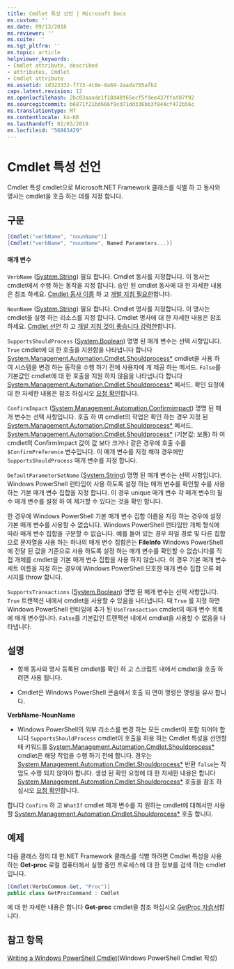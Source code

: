 ```yaml
---
title: Cmdlet 특성 선언 | Microsoft Docs
ms.custom: ''
ms.date: 09/13/2016
ms.reviewer: ''
ms.suite: ''
ms.tgt_pltfrm: ''
ms.topic: article
helpviewer_keywords:
- Cmdlet attribute, described
- attributes, Cmdlet
- Cmdlet attribute
ms.assetid: 1d323332-f773-4c0e-8a69-2aada765afb2
caps.latest.revision: 12
ms.openlocfilehash: 2bc03aaade1f18d48f65ecf5f9ee437ffaf07f92
ms.sourcegitcommit: b6871f21bd666f9cd71dd336bb3f844cf472b56c
ms.translationtype: MT
ms.contentlocale: ko-KR
ms.lasthandoff: 02/03/2019
ms.locfileid: "56863429"
---
```

# <a name="cmdlet-attribute-declaration"></a>Cmdlet 특성 선언

Cmdlet 특성 cmdlet으로 Microsoft.NET Framework 클래스를 식별 하 고 동사와 명사는 cmdlet을 호출 하는 데를 지정 합니다.

## <a name="syntax"></a>구문

```csharp
[Cmdlet("verbName", "nounName")]
[Cmdlet("verbName", "nounName", Named Parameters...)]
```

#### <a name="parameters"></a>매개 변수

`VerbName` ([System.String](/dotnet/api/System.String)) 필요 합니다. Cmdlet 동사를 지정합니다. 이 동사는 cmdlet에서 수행 하는 동작을 지정 합니다. 승인 된 cmdlet 동사에 대 한 자세한 내용은 참조 하세요. [Cmdlet 동사 이름](./approved-verbs-for-windows-powershell-commands.md) 하 고 [개발 지침 필요한](./required-development-guidelines.md)합니다.

`NounName` ([System.String](/dotnet/api/System.String)) 필요 합니다. Cmdlet 명사를 지정합니다. 이 명사는 cmdlet을 실행 하는 리소스를 지정 합니다. Cmdlet 명사에 대 한 자세한 내용은 참조 하세요. [Cmdlet 선언](./cmdlet-class-declaration.md) 하 고 [개발 지침 것이 좋습니다 강력한](./strongly-encouraged-development-guidelines.md)합니다.

`SupportsShouldProcess` ([System.Boolean](/dotnet/api/System.Boolean)) 명명 된 매개 변수는 선택 사항입니다. `True` cmdlet에 대 한 호출을 지원함을 나타냅니다 합니다 [System.Management.Automation.Cmdlet.Shouldprocess*](/dotnet/api/System.Management.Automation.Cmdlet.ShouldProcess) cmdlet을 사용 하 여 시스템을 변경 하는 동작을 수행 하기 전에 사용자에 게 제공 하는 메서드. `False`를 기본값인 cmdlet에 대 한 호출을 지원 하지 않음을 나타냅니다 합니다 [System.Management.Automation.Cmdlet.Shouldprocess*](/dotnet/api/System.Management.Automation.Cmdlet.ShouldProcess) 메서드. 확인 요청에 대 한 자세한 내용은 참조 하십시오 [요청 확인](./requesting-confirmation-from-cmdlets.md)합니다.

`ConfirmImpact` ([System.Management.Automation.Confirmimpact](/dotnet/api/System.Management.Automation.ConfirmImpact)) 명명 된 매개 변수는 선택 사항입니다. 호출 하 여 cmdlet의 작업은 확인 하는 경우 지정 된 [System.Management.Automation.Cmdlet.Shouldprocess*](/dotnet/api/System.Management.Automation.Cmdlet.ShouldProcess) 메서드. [System.Management.Automation.Cmdlet.Shouldprocess*](/dotnet/api/System.Management.Automation.Cmdlet.ShouldProcess) (기본값: 보통) 하 여 cmdlet의 ConfirmImpact 값이 값 보다 크거나 같은 경우에 호출 수를 `$ConfirmPreference` 변수입니다. 이 매개 변수를 지정 해야 경우에만 `SupportsShouldProcess` 매개 변수를 지정 합니다.

`DefaultParameterSetName` ([System.String](/dotnet/api/System.String)) 명명 된 매개 변수는 선택 사항입니다. Windows PowerShell 런타임이 사용 하도록 설정 하는 매개 변수를 확인할 수를 사용 하는 기본 매개 변수 집합을 지정 합니다. 이 경우 unique 매개 변수 각 매개 변수의 필수 매개 변수를 설정 하 여 제거할 수 있다는 것을 확인 합니다.

한 경우에 Windows PowerShell 기본 매개 변수 집합 이름을 지정 하는 경우에 설정 기본 매개 변수를 사용할 수 없습니다. Windows PowerShell 런타임만 개체 형식에 따라 매개 변수 집합을 구분할 수 없습니다. 예를 들어 있는 경우 파일 경로 및 다른 집합으로 문자열을 사용 하는 하나의 매개 변수 집합은는 **FileInfo** Windows PowerShell에 전달 된 값을 기준으로 사용 하도록 설정 하는 매개 변수를 확인할 수 없습니다를 직접 개체를 cmdlet을 기본 매개 변수 집합을 사용 하지 않습니다. 이 경우 기본 매개 변수 세트 이름을 지정 하는 경우에 Windows PowerShell 모호한 매개 변수 집합 오류 메시지를 throw 합니다.

`SupportsTransactions` ([System.Boolean](/dotnet/api/System.Boolean)) 명명 된 매개 변수는 선택 사항입니다. `True` 트랜잭션 내에서 cmdlet을 사용할 수 있음을 나타냅니다. 때 `True` 를 지정 하면 Windows PowerShell 런타임에 추가 된 `UseTransaction` cmdlet의 매개 변수 목록에 매개 변수입니다. `False`를 기본값인 트랜잭션 내에서 cmdlet을 사용할 수 없음을 나타냅니다.

## <a name="remarks"></a>설명

- 함께 동사와 명사 등록된 cmdlet를 확인 하 고 스크립트 내에서 cmdlet을 호출 하려면 사용 됩니다.

- Cmdlet은 Windows PowerShell 콘솔에서 호출 되 면이 명령은 명령을 유사 합니다.

**VerbName-NounName**

- Windows PowerShell의 외부 리소스를 변경 하는 모든 cmdlet이 포함 되어야 합니다 `SupportsShouldProcess` cmdlet이 호출을 허용 하는 Cmdlet 특성을 선언할 때 키워드를 [System.Management.Automation.Cmdlet.Shouldprocess*](/dotnet/api/System.Management.Automation.Cmdlet.ShouldProcess) cmdlet은 해당 작업을 수행 하기 전에 합니다. 경우는 [System.Management.Automation.Cmdlet.Shouldprocess*](/dotnet/api/System.Management.Automation.Cmdlet.ShouldProcess) 반환 `false`는 작업도 수행 되지 않아야 합니다. 생성 된 확인 요청에 대 한 자세한 내용은 합니다 [System.Management.Automation.Cmdlet.Shouldprocess*](/dotnet/api/System.Management.Automation.Cmdlet.ShouldProcess) 호출을 참조 하십시오 [요청 확인](./requesting-confirmation-from-cmdlets.md)합니다.

합니다 `Confirm` 하 고 `WhatIf` cmdlet 매개 변수를 지 원하는 cmdlet에 대해서만 사용할 [System.Management.Automation.Cmdlet.Shouldprocess*](/dotnet/api/System.Management.Automation.Cmdlet.ShouldProcess) 호출 합니다.

## <a name="example"></a>예제

다음 클래스 정의 대 한.NET Framework 클래스를 식별 하려면 Cmdlet 특성을 사용 하는 **Get-proc** 로컬 컴퓨터에서 실행 중인 프로세스에 대 한 정보를 검색 하는 cmdlet입니다.

```csharp
[Cmdlet(VerbsCommon.Get, "Proc")]
public class GetProcCommand : Cmdlet
```

에 대 한 자세한 내용은 합니다 **Get-proc** cmdlet을 참조 하십시오 [GetProc 자습서](./getproc-tutorial.md)합니다.

## <a name="see-also"></a>참고 항목

[Writing a Windows PowerShell Cmdlet](./writing-a-windows-powershell-cmdlet.md)(Windows PowerShell Cmdlet 작성)
